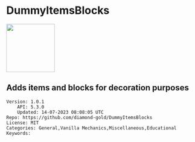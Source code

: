 # DummyItemsBlocks
<img src="https://raw.githubusercontent.com/diamond-gold/DummyItemsBlocks/c3500f6a457f043ef0527140327e644968f7b589/icon.gif" width="128" height="128" />

## Adds items and blocks for decoration purposes
```properties
Version: 1.0.1
    API: 5.3.0
    Updated: 14-07-2023 08:08:05 UTC
Repo: https://github.com/diamond-gold/DummyItemsBlocks
License: MIT
Categories: General,Vanilla Mechanics,Miscellaneous,Educational
Keywords: 
```